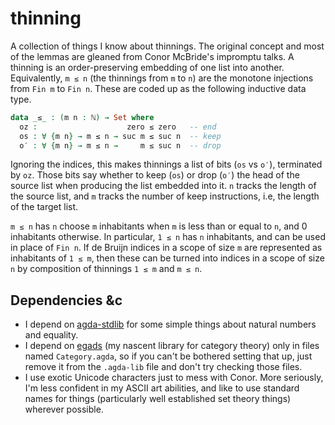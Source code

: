 # thinning
A collection of things I know about thinnings.
The original concept and most of the lemmas are gleaned from Conor McBride's impromptu talks.
A thinning is an order-preserving embedding of one list into another.
Equivalently, `m ≤ n` (the thinnings from `m` to `n`) are the monotone injections from `Fin m` to `Fin n`.
These are coded up as the following inductive data type.

```agda
data _≤_ : (m n : ℕ) → Set where
  oz :                    zero ≤ zero   -- end
  os : ∀ {m n} → m ≤ n → suc m ≤ suc n  -- keep
  o′ : ∀ {m n} → m ≤ n →     m ≤ suc n  -- drop
```

Ignoring the indices, this makes thinnings a list of bits (`os` vs `o′`), terminated by `oz`.
Those bits say whether to keep (`os`) or drop (`o′`) the head of the source list when producing the list embedded into it.
`n` tracks the length of the source list, and `m` tracks the number of keep instructions, i.e, the length of the target list.

`m ≤ n` has `n` choose `m` inhabitants when `m` is less than or equal to `n`, and 0 inhabitants otherwise.
In particular, `1 ≤ n` has `n` inhabitants, and can be used in place of `Fin n`.
If de Bruijn indices in a scope of size `m` are represented as inhabitants of `1 ≤ m`, then these can be turned into indices in a scope of size `n` by composition of thinnings `1 ≤ m` and `m ≤ n`.

## Dependencies &c

* I depend on [agda-stdlib](https://github.com/agda/agda-stdlib) for some simple things about natural numbers and equality.
* I depend on [egads](https://github.com/laMudri/egads) (my nascent library for category theory) only in files named `Category.agda`, so if you can't be bothered setting that up, just remove it from the `.agda-lib` file and don't try checking those files.
* I use exotic Unicode characters just to mess with Conor.
  More seriously, I'm less confident in my ASCII art abilities, and like to use standard names for things (particularly well established set theory things) wherever possible.

